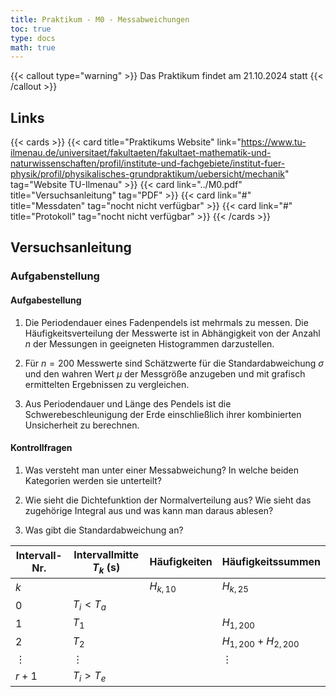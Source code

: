 ```yaml
---
title: Praktikum - M0 - Messabweichungen
toc: true
type: docs
math: true
---
```


{{< callout type="warning" >}}
Das Praktikum findet am 21.10.2024 statt
{{< /callout >}}

## Links

{{< cards >}}
{{< card title="Praktikums Website" link="https://www.tu-ilmenau.de/universitaet/fakultaeten/fakultaet-mathematik-und-naturwissenschaften/profil/institute-und-fachgebiete/institut-fuer-physik/profil/physikalisches-grundpraktikum/uebersicht/mechanik" tag="Website TU-Ilmenau" >}}
{{< card link="../M0.pdf" title="Versuchsanleitung" tag="PDF" >}}
{{< card link="#" title="Messdaten" tag="nocht nicht verfügbar" >}}
{{< card link="#" title="Protokoll" tag="nocht nicht verfügbar" >}}
{{< /cards >}}

## Versuchsanleitung

### Aufgabenstellung

#### Aufgabestellung

1. Die Periodendauer eines Fadenpendels ist mehrmals zu messen. Die Häufigkeitsverteilung der Messwerte ist in Abhängigkeit von der Anzahl $n$ der Messungen in geeigneten Histogrammen darzustellen.

2. Für $n = 200$ Messwerte sind Schätzwerte für die Standardabweichung $\sigma$ und den wahren Wert $\mu$ der Messgröße anzugeben und mit grafisch ermittelten Ergebnissen zu vergleichen.

3. Aus Periodendauer und Länge des Pendels ist die Schwerebeschleunigung der Erde einschließlich ihrer kombinierten Unsicherheit zu berechnen.

#### Kontrollfragen

1. Was versteht man unter einer Messabweichung? In welche beiden Kategorien werden sie unterteilt?

2. Wie sieht die Dichtefunktion der Normalverteilung aus? Wie sieht das zugehörige Integral aus und was kann man daraus ablesen?

3. Was gibt die Standardabweichung an?

| Intervall-Nr. | Intervallmitte $T_k$ (s) | Häufigkeiten                         | Häufigkeitssummen                    |
|---------------|--------------------------|--------------------------------------|--------------------------------------|
| $k$           |                          | $H_{k,10}$ | $H_{k,25}$ | $H_{k,50}$ | $H_{k,100}$ | $H_{k,200}$ | $HS_{k,200}$ | $HS_{k,200,rel}$ (%) |
| 0             | $T_i < T_a$              |                                      |                                        |
| 1             | $T_1$                    |                                      | $H_{1,200}$                           |
| 2             | $T_2$                    |                                      | $H_{1,200} + H_{2,200}$               |
| $\vdots$      | $\vdots$                 |                                      | $\vdots$                              |
| $r+1$         | $T_i > T_e$              |                                      |                                        |

